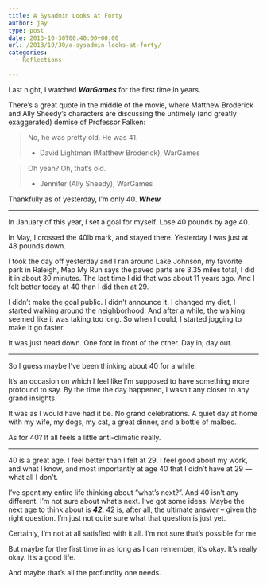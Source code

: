 ```yaml
---
title: A Sysadmin Looks At Forty
author: jay
type: post
date: 2013-10-30T00:40:00+00:00
url: /2013/10/30/a-sysadmin-looks-at-forty/
categories:
  - Reflections

---
```

Last night, I watched **_WarGames_** for the first time in years.

There’s a great quote in the middle of the movie, where Matthew Broderick and Ally Sheedy’s characters are discussing the untimely (and greatly exaggerated) demise of Professor Falken:

> No, he was pretty old. He was 41.
> 
>   * David Lightman (Matthew Broderick), WarGames

> Oh yeah? Oh, that’s old.
> 
>   * Jennifer (Ally Sheedy), WarGames

Thankfully as of yesterday, I’m only 40. **_Whew._**

* * *

In January of this year, I set a goal for myself. Lose 40 pounds by age 40.

In May, I crossed the 40lb mark, and stayed there. Yesterday I was just at 48 pounds down.

I took the day off yesterday and I ran around Lake Johnson, my favorite park in Raleigh, Map My Run says the paved parts are 3.35 miles total, I did it in about 30 minutes. The last time I did that was about 11 years ago. And I felt better today at 40 than I did then at 29.

I didn’t make the goal public. I didn’t announce it. I changed my diet, I started walking around the neighborhood. And after a while, the walking seemed like it was taking too long. So when I could, I started jogging to make it go faster.

It was just head down. One foot in front of the other. Day in, day out.

* * *

So I guess maybe I’ve been thinking about 40 for a while.

It’s an occasion on which I feel like I’m supposed to have something more profound to say. By the time the day happened, I wasn’t any closer to any grand insights.

It was as I would have had it be. No grand celebrations. A quiet day at home with my wife, my dogs, my cat, a great dinner, and a bottle of malbec.

As for 40? It all feels a little anti-climatic really.

* * *

40 is a great age. I feel better than I felt at 29. I feel good about my work, and what I know, and most importantly at age 40 that I didn’t have at 29 — what all I don’t.

I’ve spent my entire life thinking about “what’s next?”. And 40 isn’t any different. I’m not sure about what’s next. I’ve got some ideas. Maybe the next age to think about is **_42_**. 42 is, after all, the ultimate answer – given the right question. I’m just not quite sure what that question is just yet.

Certainly, I’m not at all satisfied with it all. I’m not sure that’s possible for me.

But maybe for the first time in as long as I can remember, it’s okay. It’s really okay. It’s a good life.

And maybe that’s all the profundity one needs.